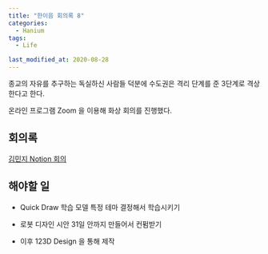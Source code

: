 ```yaml
---
title: "한이음 회의록 8"
categories:
  - Hanium 
tags:
  - Life

last_modified_at: 2020-08-28
---
```

종교의 자유를 추구하는 독실하신 사람들 덕분에 수도권은 격리 단계를 준 3단계로 격상한다고 한다.

온라인 프로그램 Zoom 을 이용해 화상 회의를 진행했다.


## 회의록 

[김민지 Notion 회의](https://www.notion.so/6-a0280437a8524e3da386b951733d5d2a)

## 해야할 일

   * Quick Draw 학습 모델 특정 테마 결정해서 학습시키기

   * 로봇 디자인 시안 31일 안까지 만들어서 컨펌받기

   * 이후 123D Design 을 통해 제작




